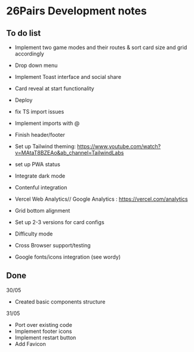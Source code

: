# 26Pairs Development notes

## To do list

- Implement two game modes and their routes & sort card size and grid accordingly
- Drop down menu
- Implement Toast interface and social share
- Card reveal at start functionality
- Deploy
- fix TS import issues
- Implement imports with @
- Finish header/footer
- Set up Tailwind theming: https://www.youtube.com/watch?v=MAtaT8BZEAo&ab_channel=TailwindLabs

- set up PWA status
- Integrate dark mode
- Contenful integration
- Vercel Web Analytics// Google Analytics : https://vercel.com/analytics
- Grid bottom alignment
- Set up 2-3 versions for card configs

- Difficulty mode
- Cross Browser support/testing
- Google fonts/icons integration (see wordy)

## Done

30/05

- Created basic components structure

31/05

- Port over existing code
- Implement footer icons
- Implement restart button
- Add Favicon
